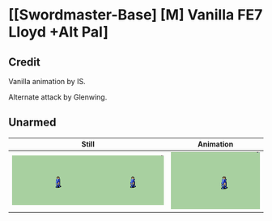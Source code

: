 # [\[Swordmaster-Base\] \[M\] Vanilla FE7 Lloyd +Alt Pal]

## Credit

Vanilla animation by IS.

Alternate attack by Glenwing. 

## Unarmed

| Still | Animation |
| :---: | :-------: |
| ![Unarmed still](./Unarmed_000.png) | ![Unarmed animation](./Unarmed.gif) |
